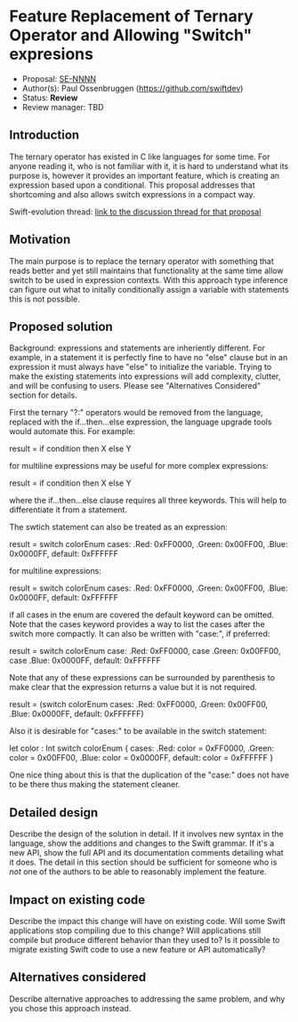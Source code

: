 # Feature Replacement of Ternary Operator and Allowing "Switch" expresions 

* Proposal: [SE-NNNN](https://github.com/apple/swift-evolution/blob/master/proposals/NNNN-name.md)
* Author(s): Paul Ossenbruggen (https://github.com/swiftdev)
* Status: **Review**
* Review manager: TBD

## Introduction

The ternary operator has existed in C like languages for some time. For anyone reading it, who is not familiar with it, it is hard to understand what its purpose is, however it provides an important feature, which is creating an expression based upon a conditional. This proposal addresses that shortcoming and also allows switch expressions in a compact way.   

Swift-evolution thread: [link to the discussion thread for that proposal](https://lists.swift.org/pipermail/swift-evolution/Week-of-Mon-20151207/000810.html)

## Motivation

The main purpose is to replace the ternary operator with something that reads better and yet still maintains that functionality at the same time allow switch to be used in expression contexts. With this approach type inference can figure out what to initally conditionally assign a variable with statements this is not possible. 

## Proposed solution

Background: expressions and statements are inheriently different. For example, in a statement it is perfectly fine to have no "else" clause but in an expression it must always have "else" to initialize the variable. Trying to make the existing statements into expressions will add complexity, clutter, and will be confusing to users. Please see "Alternatives Considered" section for details. 

First the ternary "?:" operators would be removed from the language, replaced with the if...then...else expression, the language upgrade tools would automate this. For example:

  result = if condition then X else Y 
  
for multiline expressions may be useful for more complex expressions:

  result = if condition 
        then X 
        else Y 
  
where the if...then...else clause requires all three keywords. This will help to differentiate it from a statement. 

The swtich statement can also be treated as an expression: 

  result = switch colorEnum cases: .Red: 0xFF0000, .Green: 0x00FF00, .Blue: 0x0000FF, default: 0xFFFFFF  
  
for multiline expressions:

  result = switch colorEnum 
    cases:  .Red: 0xFF0000, 
            .Green: 0x00FF00, 
            .Blue: 0x0000FF,
    default: 0xFFFFFF  
  
if all cases in the enum are covered the default keyword can be omitted. Note that the cases keyword provides a way to list the cases after the switch more compactly. It can also be written with "case:", if preferred: 

  result = switch colorEnum case: .Red: 0xFF0000, case .Green: 0x00FF00, case .Blue: 0x0000FF, default: 0xFFFFFF  
  
Note that any of these expressions can be surrounded by parenthesis to make clear that the expression returns a value but it is not required. 

  result = (switch colorEnum cases: .Red: 0xFF0000, .Green: 0x00FF00, .Blue: 0x0000FF, default: 0xFFFFFF)  

Also it is desirable for "cases:" to be available in the switch statement: 

  let color : Int
  switch colorEnum { 
    cases:  .Red: color = 0xFF0000,
            .Green: color = 0x00FF00,
            .Blue: color = 0x0000FF,
    default: color = 0xFFFFFF
  }

One nice thing about this is that the duplication of the "case:" does not have to be there thus making the statement cleaner. 

## Detailed design

Describe the design of the solution in detail. If it involves new
syntax in the language, show the additions and changes to the Swift
grammar. If it's a new API, show the full API and its documentation
comments detailing what it does. The detail in this section should be
sufficient for someone who is *not* one of the authors to be able to
reasonably implement the feature.

## Impact on existing code

Describe the impact this change will have on existing code. Will some
Swift applications stop compiling due to this change? Will applications still
compile but produce different behavior than they used to? Is it
possible to migrate existing Swift code to use a new feature or API
automatically?

## Alternatives considered

Describe alternative approaches to addressing the same problem, and
why you chose this approach instead.

